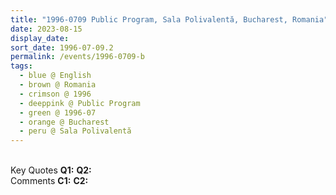 ```yaml
---
title: "1996-0709 Public Program, Sala Polivalentă, Bucharest, Romania"
date: 2023-08-15
display_date: 
sort_date: 1996-07-09.2
permalink: /events/1996-0709-b
tags:
  - blue @ English
  - brown @ Romania
  - crimson @ 1996
  - deeppink @ Public Program
  - green @ 1996-07
  - orange @ Bucharest
  - peru @ Sala Polivalentă
---
```


<br>

<wave-list>
  <list-title color="DarkSeaGreen" width="55">Key Quotes</list-title>
  <list-item color="BlanchedAlmond" width="280"><b>Q1:</b> <i></i></list-item>
  <list-item color="Lavender" width="280"><b>Q2:</b> <i></i></list-item>
</wave-list>

<br>

<wave-list>
  <list-title color="DarkSeaGreen" width="55">Comments</list-title>
  <list-item color="BlanchedAlmond" width="280"><b>C1:</b> <i></i></list-item>
  <list-item color="Lavender" width="280"><b>C2:</b> <i></i></list-item>
</wave-list>